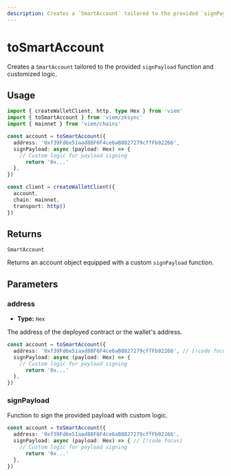 ```yaml
---
description: Creates a `SmartAccount` tailored to the provided `signPayload` function and customized logic.
---
```


# toSmartAccount

Creates a `SmartAccount` tailored to the provided `signPayload` function and customized logic.

## Usage

```ts twoslash
import { createWalletClient, http, type Hex } from 'viem'
import { toSmartAccount } from 'viem/zksync'
import { mainnet } from 'viem/chains'

const account = toSmartAccount({
  address: '0xf39Fd6e51aad88F6F4ce6aB8827279cffFb92266',
  signPayload: async (payload: Hex) => {
    // Custom logic for payload signing
      return '0x...'
  },
})

const client = createWalletClient({
  account,
  chain: mainnet,
  transport: http()
})
```

## Returns

`SmartAccount`

Returns an account object equipped with a custom `signPayload` function.

## Parameters

### address

- **Type:** `Hex`

The address of the deployed contract or the wallet's address.

```ts
const account = toSmartAccount({
  address: '0xf39Fd6e51aad88F6F4ce6aB8827279cffFb92266', // [!code focus]
  signPayload: async (payload: Hex) => {
    // Custom logic for payload signing
      return '0x...'
  },
})
```

### signPayload

Function to sign the provided payload with custom logic.

```ts
const account = toSmartAccount({
  address: '0xf39Fd6e51aad88F6F4ce6aB8827279cffFb92266', 
  signPayload: async (payload: Hex) => { // [!code focus]
    // Custom logic for payload signing
      return '0x...'
  }, 
})
```


